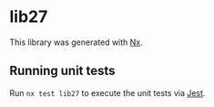 # lib27

This library was generated with [Nx](https://nx.dev).


## Running unit tests

Run `nx test lib27` to execute the unit tests via [Jest](https://jestjs.io).


